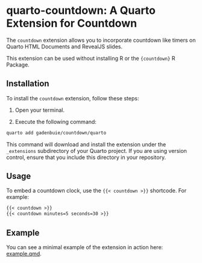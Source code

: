 # quarto-countdown: A Quarto Extension for Countdown

The `countdown` extension allows you to incorporate countdown like timers on Quarto HTML Documents and RevealJS slides.

This extension can be used without installing R or the `{countdown}` R Package. 

## Installation

To install the `countdown` extension, follow these steps:

1. Open your terminal.

2. Execute the following command:

```bash
quarto add gadenbuie/countdown/quarto
```

This command will download and install the extension under the `_extensions` subdirectory of your Quarto project. If you are using version control, ensure that you include this directory in your repository.

## Usage

To embed a countdown clock, use the `{{< countdown >}}` shortcode. For example:

```default
{{< countdown >}}
{{< countdown minutes=5 seconds=30 >}}
```

## Example

You can see a minimal example of the extension in action here: [example.qmd](example.qmd).


